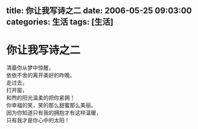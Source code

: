 title: 你让我写诗之二
date: 2006-05-25 09:03:00
categories:  生活
tags: [生活]
---

# 你让我写诗之二
清晨你从梦中惊醒，  
依依不舍的离开美好的昨晚。  
走过去，  
打开窗，  
和煦的阳光温柔的把你紧拥！  
你幸福的笑，笑的那么甜蜜那么美丽。  
因为你知道只有我的拥抱才有这样温暖，  
只有我才是你心中的太阳！  